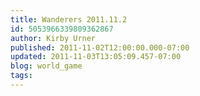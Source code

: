 ```yaml
---
title: Wanderers 2011.11.2
id: 5053966339809362867
author: Kirby Urner
published: 2011-11-02T12:00:00.000-07:00
updated: 2011-11-03T13:05:09.457-07:00
blog: world_game
tags: 
---
```


